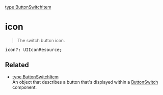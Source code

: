 [type ButtonSwitchItem](ButtonSwitchItem.md)

# icon

> The switch button icon.

<pre class="docgen_signature">icon?: UIIconResource;</pre>

## Related

- [<!--{ref:type}-->type ButtonSwitchItem](ButtonSwitchItem.md) \
    An object that describes a button that's displayed within a [ButtonSwitch](ButtonSwitch.md) component.
